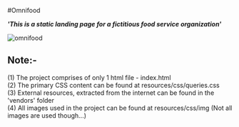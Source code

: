 #Omnifood

***'This is a static landing page for a fictitious food service organization'***<br />

![omnifood](https://user-images.githubusercontent.com/30544355/58583370-78bbce00-8271-11e9-8463-037638d66800.png)


## Note:-                                        

(1) The project comprises of only 1 html file - index.html <br />
(2) The primary CSS content can be found at resources/css/queries.css <br />
(3) External resources, extracted from the internet can be found in the 'vendors' folder <br />
(4) All images used in the project can be found at resources/css/img (Not all images are used though...)<br />


